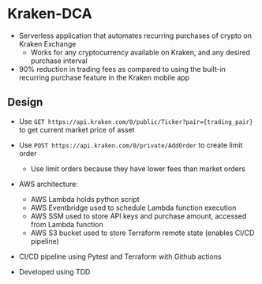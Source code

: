 # Kraken-DCA
- Serverless application that automates recurring purchases of crypto on Kraken Exchange
  - Works for any cryptocurrency available on Kraken, and any desired purchase interval
- 90% reduction in trading fees as compared to using the built-in recurring purchase feature in the Kraken mobile app

## Design
- Use `GET https://api.kraken.com/0/public/Ticker?pair={trading_pair}` to get current market price of asset
- Use `POST https://api.kraken.com/0/private/AddOrder` to create limit order
  - Use limit orders because they have lower fees than market orders
- AWS architecture: 
  - AWS Lambda holds python script
  - AWS Eventbridge used to schedule Lambda function execution
  - AWS SSM used to store API keys and purchase amount, accessed from Lambda function
  - AWS S3 bucket used to store Terraform remote state (enables CI/CD pipeline)

- CI/CD pipeline using Pytest and Terraform with Github actions
- Developed using TDD
